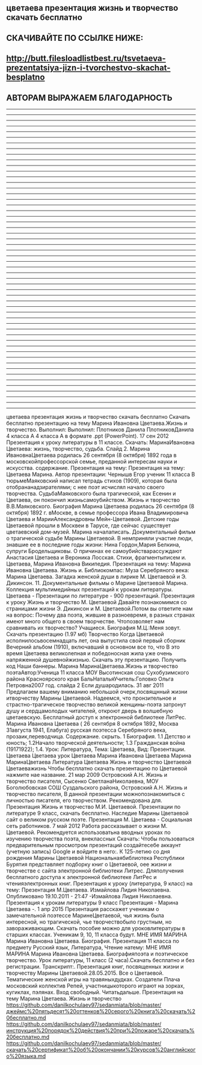 цветаева презентация жизнь и творчество скачать бесплатно
--------------------------------------------------
СКАЧИВАЙТЕ ПО ССЫЛКЕ НИЖЕ:
--------------------------------------------------
http://butt.filesloadlistbest.ru/tsvetaeva-prezentatsiya-jizn-i-tvorchestvo-skachat-besplatno
--------------------------------------------------
АВТОРАМ ВЫРАЖАЕМ БЛАГОДАРНОСТЬ
--------------------------------------------------
--------------------------------------------------
--------------------------------------------------
--------------------------------------------------
--------------------------------------------------
--------------------------------------------------
--------------------------------------------------
--------------------------------------------------
--------------------------------------------------
--------------------------------------------------
--------------------------------------------------
--------------------------------------------------
--------------------------------------------------
--------------------------------------------------
--------------------------------------------------
--------------------------------------------------
--------------------------------------------------
--------------------------------------------------
--------------------------------------------------
--------------------------------------------------
--------------------------------------------------
--------------------------------------------------
--------------------------------------------------
--------------------------------------------------
--------------------------------------------------
--------------------------------------------------
--------------------------------------------------
--------------------------------------------------
--------------------------------------------------
--------------------------------------------------
--------------------------------------------------
--------------------------------------------------
--------------------------------------------------
--------------------------------------------------
--------------------------------------------------
--------------------------------------------------
--------------------------------------------------
--------------------------------------------------
--------------------------------------------------
--------------------------------------------------
--------------------------------------------------
--------------------------------------------------
--------------------------------------------------
--------------------------------------------------
--------------------------------------------------
--------------------------------------------------
--------------------------------------------------
--------------------------------------------------
--------------------------------------------------
--------------------------------------------------
--------------------------------------------------
--------------------------------------------------
--------------------------------------------------
--------------------------------------------------
--------------------------------------------------
цветаева презентация жизнь и творчество скачать бесплатно Скачать бесплатно презентацию на тему Марина Ивановна Цветаева.Жизнь и творчество. Выполнил: Выполнил: Плотников Данила ПлотниковДанила 4 класса А 4 класса А в формате .ppt (PowerPoint). 17 сен 2012  Презентация к уроку литературы в 11 классе.  Скачать:  МаринаИвановна Цветаева: жизнь, творчество, судьба. Слайд 2. Марина ИвановнаЦветаева родилась 26 сентября (8 октября) 1892 года в московскойпрофессорской семье, преданной интересам науки и искусства. содержание. Презентация на тему: Презентация на тему: Цветаева Марина. Автор презентации: Чернышв Егор  ученик 11 класса  В тюрьмеМаяковский написал тетрадь стихов (1909), которая была отобрананадзирателями; с нее поэт исчислял начало своего творчества.  СудьбаМаяковского была трагической, как Есенин и Цветаева, он покончил жизньсамоубийством. Жизнь и творчество В.В.Маяковского. Биография Марина Цветаева родилась 26 сентября (8 октября) 1892 г. вМоскве, в семье профессора Ивана Владимировича Цветаева и МарииАлександровны Мейн-Цветаевой. Детские годы Цветаевой прошли в Москвеи в Тарусе, где сейчас существует цветаевский дом-музей. Марина началаписать. Документальный фильм о трагической судьбе Марины Цветаевой. В немприняли участие люди, знавшие ее в последние годы жизни: Нина Гордон,Мария Белкина, супруги Бродельщиковы. О причинах ее самоубийстварассуждают Анастасия Цветаева и Вероника Лосская. Стихи, фрагментыписем и. Цветаева, Марина Ивановна  Википедия. Презентация на тему: Марина Ивановна Цветаева. Жизнь и. Библиокомпас: Муза Серебряного века: Марина Цветаева. Загадка женской души в лирике М. Цветаевой и Э. Дикинсон. 11. Документальные фильмы о Марине Цветаевой  Марина. Коллекция мультимедийных презентаций к урокам литературы. Цветаева - Презентации по литературе - 900 презентаций. Презентация к уроку Жизнь и творчество М. Цветаевой
Давайте познакомимся со страницами жизни Э. Дикинсон и М. Цветаевой.Потом вы ответите нам на вопрос:  Почему два поэта, жившие в разноевремя, в разных странах имеют много общего в своем творчестве. Чтопозволяет нам сравнивать их творчество? Учащиеся. Биография М.Ц.:Меня зовут. Скачать презентацию (1.97 мб)  Творчество Когда Цветаевой исполнилосьвосемнадцать лет, она выпустила свой первый сборник Вечерний альбом (1910), включавший в основном все то, что  В это время Цветаева  великолепная и победоносная  жила уже очень напряженной душевнойжизнью. Скачать эту презентацию. Получить код Наши баннеры. Марина  МаринаЦветаева.Жизнь и творчество поэтаАвтор:Ученица 11 класса МОУ Высотинская сош Сухобузимского района Красноярского края БальНатальяУчитель:Головко Ольга Петровна2007 год.  слайда 2 Если душародилась. 31 авг 2011  Предлагаем вашему вниманию небольшой очерк,посвящнный жизни итворчеству Марины Цветаевой. Надеемся, что пронзительное и страстно-трагическое творчество великой женщины-поэта затронут душу и сердцамолодых читателей, откроют дверь в волшебную цветаевскую. Бесплатный доступ к электронной библиотеке ЛитРес. Марина Ивановна Цветаева ( 26 сентября 8 октября 1892, Москва  31августа 1941, Елабуга)  русская поэтесса Серебряного века, прозаик,переводчица. Содержание. скрыть. 1 Биография. 1.1 Детство и юность; 1.2Начало творческой деятельности; 1.3 Гражданская война (19171922); 1.4. Урок: Литература, Тема: Цветаева, Вид: Презентации.  Цветаева Цветаева урок  Цветаева Марина Ивановна Цветаева Марина  МаринаЦветаева  Литература Цветаева  Жизнь и творчество Цветаевой Цветаеважизнь  Чтобы бесплатно скачать презентацию по Цветаевой нажмите нае название. 21 мар 2009  Островский А.Н. Жизнь и творчество писателя, Сысенко СветланаНиколаевна, МОУ Боголюбовская СОШ Суздальского района, Островский А.Н. Жизнь и творчество писателя, В данной презентации можнопознакомиться с личностью писателя, его творчеством. Рекомендована для. Презентация Жизнь и творчество М.И. Цветаевой. Презентации по литературе 9 класс, скачать бесплатно. Наследие Марины Цветаевой  сайт о великом русском поэте. Презентация М. Цветаева - Социальная сеть работников. 7 май 2012  Работа рассказывает о жизни М. Цветаевой. Рекомендуется использоватьна вводных уроках по изучению творчества поэта, внеклассных  Скачать: Чтобы пользоваться предварительным просмотром презентаций создайтесебе аккаунт (учетную запись) Google и войдите в него:. К 125-летию со дня рождения Марины Цветаевой Национальнаябиблиотека Республики Бурятия представляет подборку книг о Цветаевой, оее жизни и творчестве с сайта электронной библиотеки Литрес. Дляполучения бесплатного доступа к электронной библиотеке ЛитРес и чтенияэлектронных книг. Презентация к уроку (литература, 9 класс) на тему: Презентация М.Цветаева. Измайлова Лидия Николаевна. Опубликовано 19.10.2011 - 21:47 -Измайлова Лидия Николаевна. Презентация к урокам литературы 9 класс
Презентация - Марина Цветаева -. 1 апр 2015  Презентация расскажет ученикам о замечательной поэтессе МаринеЦветаевой, чья жизнь была интересной, но трагической, чье творчествобыло грустным, но завораживающим. Скачать пособие можно для уроковлитературы в старших классах. Ученикам 9, 10, 11 класса будут. МНЕ ИМЯ  МАРИНА Марина Ивановна Цветаева. Биография. Презентация 11 класса по предмету Русский язык, Литература, Чтение натему: МНЕ ИМЯ  МАРИНА Марина Ивановна Цветаева. Биографияпоэта и поэтическое творчество. Урок литературы, 11 класс (2 часа).Скачать бесплатно и без регистрации.  Транскрипт:. Презентация книг, посвященных жизни и творчеству Марины Цветаевой.28.05.2015. Все о Цветаевой. Тематические  женской игры на травяныхдудках. Создатели Плача  московский коллектив Репей, участницыкоторого играют на зорках, кугиклах, пэлянах. Вход свободный. Читатьдальше. Презентация на тему Марина Цветаева. Жизнь и творчество
https://github.com/danilkochulaev97/sedanmiata/blob/master/джеймс%20пятьдесят%20оттенков%20серого%20книга%20скачать%20бесплатно.md
https://github.com/danilkochulaev97/sedanmiata/blob/master/инструкция%20порядок%20действия%20при%20пожаре%20скачать%20бесплатно.md
https://github.com/danilkochulaev97/sedanmiata/blob/master/скачать%20сертификат%20об%20окончании%20курсов%20английского%20языка.md